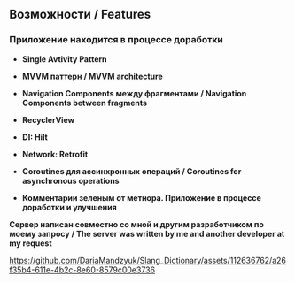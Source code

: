 ## **Возможности / Features** ##
### Приложение находится в процессе доработки ###

- **Single Avtivity Pattern**
  
- **MVVM паттерн /  MVVM architecture**
  
- **Navigation Components между фрагментами /  Navigation Components between fragments**
  
- **RecyclerView**

- **DI: Hilt**
  
- **Network: Retrofit**
  
- **Coroutines для ассинхронных операций /  Coroutines for asynchronous operations**
  
- **Комментарии зеленым от метнора. Приложение в процессе доработки и улучшения**

**Сервер написан совместно со мной и другим разработчиком по моему запросу /  The server was written by me and another developer at my request**

https://github.com/DariaMandzyuk/Slang_Dictionary/assets/112636762/a26f35b4-611e-4b2c-8e60-8579c00e3736


